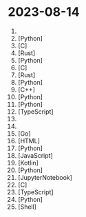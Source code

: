 # 2023-08-14

1. [](https://github.comundefined "Generative Agents: Interactive Simulacra of Human Behavior") 
2. [](https://github.comundefined "FaceChain is a deep-learning toolchain for generating your Digital-Twin.") [Python]
3. [](https://github.comundefined "") [C]
4. [](https://github.comundefined "Multiplayer at the speed of light") [Rust]
5. [](https://github.comundefined "A youtube-dl fork with additional features and fixes") [Python]
6. [](https://github.comundefined "") [C]
7. [](https://github.comundefined "Minimalist ML framework for Rust") [Rust]
8. [](https://github.comundefined "All Algorithms implemented in Python") [Python]
9. [](https://github.comundefined "Bitcoin Core integration/staging tree") [C++]
10. [](https://github.comundefined "This repo is a pipeline of VITS finetuning for fast speaker adaptation TTS, and many-to-many voice conversion") [Python]
11. [](https://github.comundefined "Original reference implementation of 3D Gaussian Splatting for Real-Time Radiance Field Rendering") [Python]
12. [](https://github.comundefined "Drag & drop UI to build your customized LLM flow") [TypeScript]
13. [](https://github.comundefined "The Patterns of Scalable, Reliable, and Performant Large-Scale Systems") 
14. [](https://github.comundefined "面向网络安全从业者的知识文库🍃") 
15. [](https://github.comundefined "") [Go]
16. [](https://github.comundefined "A decentralized, Ethereum-equivalent ZK-Rollup. 🥁") [HTML]
17. [](https://github.comundefined "分享 GitHub 上有趣、入门级的开源项目。Share interesting, entry-level open source projects on GitHub.") [Python]
18. [](https://github.comundefined "🥷 Superagent - Build, deploy, and manage LLM-powered agents") [JavaScript]
19. [](https://github.comundefined "Fork of Paper which adds regionised multithreading to the dedicated server.") [Kotlin]
20. [](https://github.comundefined "Command-line program to download videos from YouTube.com and other video sites") [Python]
21. [](https://github.comundefined "Jupyter Notebook") [JupyterNotebook]
22. [](https://github.comundefined "Simple Directmedia Layer") [C]
23. [](https://github.comundefined "♾ Infisical is an open-source, end-to-end encrypted platform for secret management: sync secrets across your team/infrastructure and prevent secret leaks.") [TypeScript]
24. [](https://github.comundefined "Stable Diffusion web UI") [Python]
25. [](https://github.comundefined "Run Windows Subsystem For Android on your Windows 10 and Windows 11 PC using prebuilt binaries with Google Play Store (OpenGApps/ MindTheGapps) and/or Magisk or KernelSU (root solutions) built in.") [Shell]
